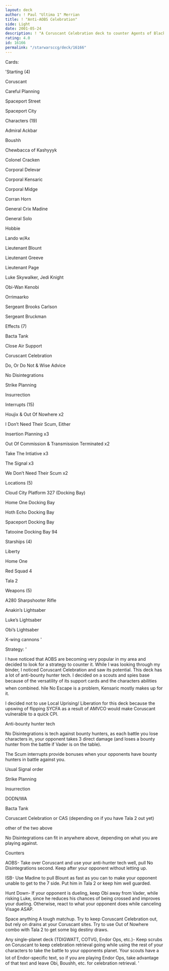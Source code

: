 ```yaml
---
layout: deck
author: ! Paul "Ultima 1" Merrian
title: ! "Anti-AOBS Celebration"
side: Light
date: 2001-05-24
description: ! "A Coruscant Celebration deck to counter Agents of Black Sun."
rating: 4.0
id: 16166
permalink: "/starwarsccg/deck/16166"
---
```

Cards: 

'Starting (4) 

Coruscant 

Careful Planning 

Spaceport Street 

Spaceport City 


Characters (19) 

Admiral Ackbar 

Boushh 

Chewbacca of Kashyyyk 

Colonel Cracken 

Corporal Delevar 

Corporal Kensaric 

Corporal Midge 

Corran Horn 

General Crix Madine 

General Solo 

Hobbie

Lando w/Ax 

Lieutenant Blount 

Lieutenant Greeve 

Lieutenant Page 

Luke Skywalker, Jedi Knight 

Obi-Wan Kenobi 

Orrimaarko 

Sergeant Brooks Carlson 

Sergeant Bruckman 


Effects (7) 

Bacta Tank 

Close Air Support 

Coruscant Celebration 

Do, Or Do Not & Wise Advice 

No Disintegrations 

Strike Planning 

Insurrection 


Interrupts (15) 

Houjix & Out Of Nowhere x2 

I Don’t Need Their Scum, Either 

Insertion Planning x3 

Out Of Commission & Transmission Terminated x2 

Take The Intiative x3 

The Signal x3 

We Don’t Need Their Scum x2 


Locations (5) 

Cloud City Platform 327 (Docking Bay) 

Home One Docking Bay 

Hoth Echo Docking Bay 

Spaceport Docking Bay 

Tatooine Docking Bay 94 


Starships (4) 

Liberty 

Home One 

Red Squad 4

Tala 2 


Weapons (5) 

A280 Sharpshooter Rifle 

Anakin’s Lightsaber 

Luke’s Lightsaber 

Obi’s Lightsaber 

X-wing cannons '

Strategy: '

I have noticed that AOBS are becoming very popular in my area and decided to look for a strategy to counter it. While I was looking through my binder, I noticed Coruscant Celebration and saw its potential. This deck has a lot of anti-bounty hunter tech. I decided on a scouts and spies base because of the versatility of its support cards and the characters abilities when combined. hile No Escape is a problem, Kensaric mostly makes up for it. 


I decided not to use Local Uprising/ Liberation for this deck because the upswing of flipping SYCFA as a result of AMVCO would make Coruscant vulnerable to a quick CPI.


Anti-bounty hunter tech 

No Disintegrations is tech against bounty hunters, as each battle you lose characters in, your opponent takes 3 direct damage (and loses a bounty hunter from the battle if Vader is on the table). 

The Scum interrupts provide bonuses when your opponents have bounty hunters in battle against you. 


Usual Signal order 

Strike Planning 

Insurrection 

DODN/WA 

Bacta Tank 

Coruscant Celebration or CAS (depending on if you have Tala 2 out yet) 

other of the two above 

No Disintegrations can fit in anywhere above, depending on what you are playing against. 


Counters 

AOBS- Take over Coruscant and use your anti-hunter tech well, pull No Disintegrations second. Keep after your opponent without letting up. 

ISB- Use Madine to pull Blount as fast as you can to make your opponent unable to get to the 7 side. Put him in Tala 2 or keep him well guarded. 

Hunt Down- If your opponent is dueling, keep Obi away from Vader, while risking Luke, since he reduces his chances of being crossed and improves your dueling. Otherwise, react to what your opponent does while canceling Visage ASAP. 

Space anything A tough matchup. Try to keep Coruscant Celebration out, but rely on drains at your Coruscant sites. Try to use Out of Nowhere combo with Tala 2 to get some big destiny draws. 

Any single-planet deck (TDIGWATT, COTVG, Endor Ops, etc.)- Keep scrubs on Coruscant to keep celebration retrieval going while using the rest of your characters to take the battle to your opponents planet. Your scouts have a lot of Endor-specific text, so if you are playing Endor Ops, take advantage of that text and leave Obi, Boushh, etc. for celebration retrieval.  '
